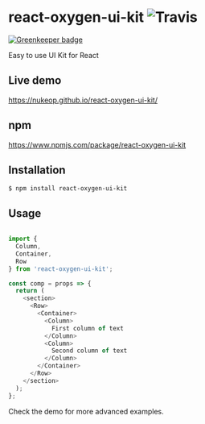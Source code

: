 # react-oxygen-ui-kit ![Travis](https://img.shields.io/travis/nukeop/react-oxygen-ui-kit.svg?style=for-the-badge)

[![Greenkeeper badge](https://badges.greenkeeper.io/nukeop/react-oxygen-ui-kit.svg)](https://greenkeeper.io/)

Easy to use UI Kit for React

## Live demo
https://nukeop.github.io/react-oxygen-ui-kit/

## npm
https://www.npmjs.com/package/react-oxygen-ui-kit

## Installation
```shell
$ npm install react-oxygen-ui-kit
```

## Usage
```javascript

import {
  Column,
  Container,
  Row
} from 'react-oxygen-ui-kit';

const comp = props => {
  return (
    <section>
      <Row>
        <Container>
          <Column>
            First column of text
          </Column>
          <Column>
            Second column of text
          </Column>
        </Container>
      </Row>
    </section>
  );
};

```

Check the demo for more advanced examples.
